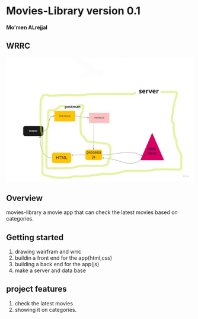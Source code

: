 # Movies-Library    version 0.1
**Mo'men ALrejjal**

## WRRC
<img src="./wrrcimg/WRRC1.jpg" />

## Overview
movies-library  a movie app that can check the latest movies based on categories.

## Getting started
1. drawing wairfram and wrrc
2. buildin a front end for the app(html,css)
3. building a back end for the app(js)
4. make a server and data base

## project features
1. check the latest movies 
2. showing it on categories.
